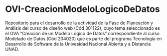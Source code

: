 # OVI-CreacionModeloLogicoDeDatos
Repositorio para el desarrollo de la actividad de la Fase de Planeación y Análisis del curso de diseño web (Cód 301122), cuyo tema seleccionado es el OVA “Creación de un Modelo Lógico de Datos” correspondiente al curso Modelado de Datos (Cód 204020) que es parte del programa Tecnología en Desarrollo de Software de la Univesidad Nacional Abierta y a Distancia UNAD.
